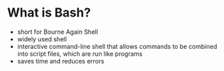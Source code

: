 # What is Bash?

- short for Bourne Again Shell
- widely used shell
- interactive command-line shell that allows commands to be combined into script files, which are run like programs
- saves time and reduces errors
